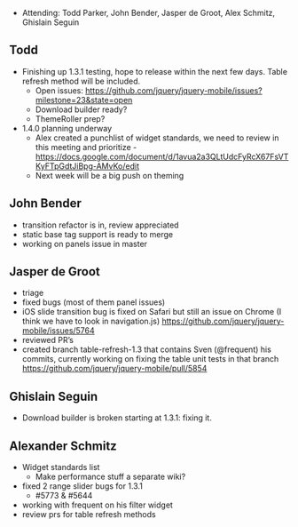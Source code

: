 * Attending: Todd Parker, John Bender, Jasper de Groot, Alex Schmitz, Ghislain Seguin

## Todd
* Finishing up 1.3.1 testing, hope to release within the next few days. Table refresh method will be included.
  - Open issues: https://github.com/jquery/jquery-mobile/issues?milestone=23&state=open
  - Download builder ready?
  - ThemeRoller prep?
* 1.4.0 planning underway
  - Alex created a punchlist of widget standards, we need to review in this meeting and prioritize - https://docs.google.com/document/d/1avua2a3QLtUdcFyRcX67FsVTKyFTpGdtJiBpg-AMvKo/edit
  - Next week will be a big push on theming
  
## John Bender
* transition refactor is in, review appreciated
* static base tag support is ready to merge
* working on panels issue in master

## Jasper de Groot
* triage
* fixed bugs (most of them panel issues)
* iOS slide transition bug is fixed on Safari but still an issue on Chrome (I think we have to look in navigation.js) https://github.com/jquery/jquery-mobile/issues/5764
* reviewed PR’s
* created branch table-refresh-1.3 that contains Sven (@frequent) his commits, currently working on fixing the table unit tests in that branch https://github.com/jquery/jquery-mobile/pull/5854

## Ghislain Seguin
* Download builder is broken starting at 1.3.1: fixing it.

## Alexander Schmitz
* Widget standards list
  - Make performance stuff a separate wiki?
* fixed 2 range slider bugs for 1.3.1
  - #5773 & #5644
* working with frequent on his filter widget
* review prs for table refresh methods
